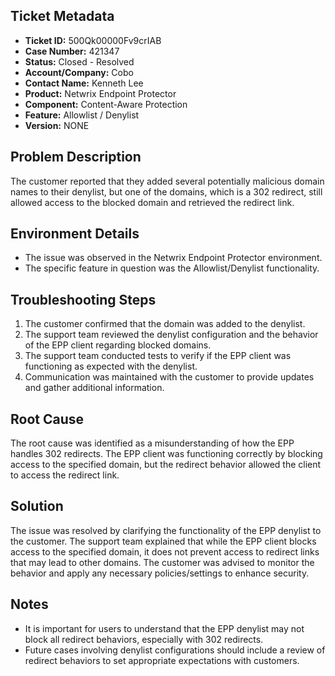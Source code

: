 ## Ticket Metadata
- **Ticket ID:** 500Qk00000Fv9crIAB
- **Case Number:** 421347
- **Status:** Closed - Resolved
- **Account/Company:** Cobo
- **Contact Name:** Kenneth Lee
- **Product:** Netwrix Endpoint Protector
- **Component:** Content-Aware Protection
- **Feature:** Allowlist / Denylist
- **Version:** NONE

## Problem Description
The customer reported that they added several potentially malicious domain names to their denylist, but one of the domains, which is a 302 redirect, still allowed access to the blocked domain and retrieved the redirect link.

## Environment Details
- The issue was observed in the Netwrix Endpoint Protector environment.
- The specific feature in question was the Allowlist/Denylist functionality.

## Troubleshooting Steps
1. The customer confirmed that the domain was added to the denylist.
2. The support team reviewed the denylist configuration and the behavior of the EPP client regarding blocked domains.
3. The support team conducted tests to verify if the EPP client was functioning as expected with the denylist.
4. Communication was maintained with the customer to provide updates and gather additional information.

## Root Cause
The root cause was identified as a misunderstanding of how the EPP handles 302 redirects. The EPP client was functioning correctly by blocking access to the specified domain, but the redirect behavior allowed the client to access the redirect link.

## Solution
The issue was resolved by clarifying the functionality of the EPP denylist to the customer. The support team explained that while the EPP client blocks access to the specified domain, it does not prevent access to redirect links that may lead to other domains. The customer was advised to monitor the behavior and apply any necessary policies/settings to enhance security.

## Notes
- It is important for users to understand that the EPP denylist may not block all redirect behaviors, especially with 302 redirects.
- Future cases involving denylist configurations should include a review of redirect behaviors to set appropriate expectations with customers.